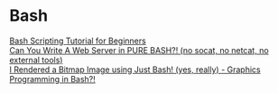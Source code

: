 # Bash

[Bash Scripting Tutorial for Beginners](https://www.youtube.com/watch?v=PNhq_4d-5ek)  
[Can You Write A Web Server in PURE BASH?! (no socat, no netcat, no external tools)](https://www.youtube.com/watch?v=L967hYylZuc)  
[I Rendered a Bitmap Image using Just Bash! (yes, really) - Graphics Programming in Bash?!](https://www.youtube.com/watch?v=XjAIhULJsjc)
